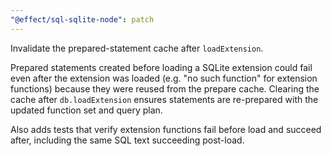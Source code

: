 ```yaml
---
"@effect/sql-sqlite-node": patch
---
```


Invalidate the prepared-statement cache after `loadExtension`.

Prepared statements created before loading a SQLite extension could fail even
after the extension was loaded (e.g. "no such function" for extension
functions) because they were reused from the prepare cache. Clearing the cache
after `db.loadExtension` ensures statements are re-prepared with the updated
function set and query plan.

Also adds tests that verify extension functions fail before load and succeed
after, including the same SQL text succeeding post-load.

